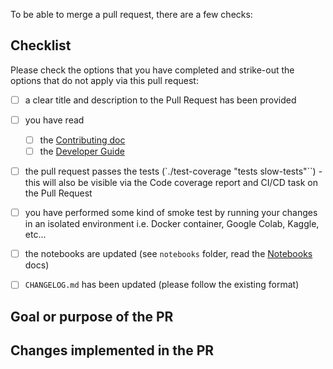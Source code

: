 To be able to merge a pull request, there are a few checks:

## Checklist

Please check the options that you have completed and strike-out the options that do not apply via this pull request:

- [ ] a clear title and description to the Pull Request has been provided
- [ ] you have read
    - [ ] the [Contributing doc](https://github.com/neomatrix369/nlp_profiler/blob/master/CONTRIBUTING.md) 
    - [ ] the [Developer Guide](https://github.com/neomatrix369/nlp_profiler/blob/master/developer-guide.md)
- [ ] the pull request passes the tests (`./test-coverage "tests slow-tests"``) - this will also be visible via the Code coverage report and CI/CD task on the Pull Request
- [ ] you have performed some kind of smoke test by running your changes in an isolated environment i.e. Docker container, Google Colab, Kaggle, etc...
- [ ] the notebooks are updated (see `notebooks` folder, read the [Notebooks](./notebooks/README.md) docs)    
- [ ] `CHANGELOG.md` has been updated (please follow the existing format)


## Goal or purpose of the PR


<!-- 

Short description outlining what the Pull Request does, and reference the related GitHub issue(s):
  - describe the impact of the change in this PR to the _user_ of this repository (e.g. end user, contributor, developer).
  - describe the new behaviour in _present tense_, and the old behaviour and how it's been changed in _past tense_.

-->

## Changes implemented in the PR

<!-- 

Please explain what you implemented, why your changes are the best way to achieve the goal(s) above. Also please describe a high-level flow of the implementation and if necessary add some code-level details. If possible provide examples, screen-shots or references to other resources.

This would allow the reviewer to understand your intentions in the code much better.

-->